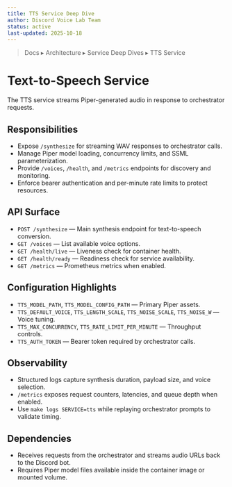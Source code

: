```yaml
---
title: TTS Service Deep Dive
author: Discord Voice Lab Team
status: active
last-updated: 2025-10-18
---
```


<!-- markdownlint-disable-next-line MD041 -->
> Docs ▸ Architecture ▸ Service Deep Dives ▸ TTS Service

# Text-to-Speech Service

The TTS service streams Piper-generated audio in response to orchestrator requests.

## Responsibilities

- Expose `/synthesize` for streaming WAV responses to orchestrator calls.
- Manage Piper model loading, concurrency limits, and SSML parameterization.
- Provide `/voices`, `/health`, and `/metrics` endpoints for discovery and monitoring.
- Enforce bearer authentication and per-minute rate limits to protect resources.

## API Surface

- `POST /synthesize` — Main synthesis endpoint for text-to-speech conversion.
- `GET /voices` — List available voice options.
- `GET /health/live` — Liveness check for container health.
- `GET /health/ready` — Readiness check for service availability.
- `GET /metrics` — Prometheus metrics when enabled.

## Configuration Highlights

- `TTS_MODEL_PATH`, `TTS_MODEL_CONFIG_PATH` — Primary Piper assets.
- `TTS_DEFAULT_VOICE`, `TTS_LENGTH_SCALE`, `TTS_NOISE_SCALE`, `TTS_NOISE_W` — Voice tuning.
- `TTS_MAX_CONCURRENCY`, `TTS_RATE_LIMIT_PER_MINUTE` — Throughput controls.
- `TTS_AUTH_TOKEN` — Bearer token required by orchestrator calls.

## Observability

- Structured logs capture synthesis duration, payload size, and voice selection.
- `/metrics` exposes request counters, latencies, and queue depth when enabled.
- Use `make logs SERVICE=tts` while replaying orchestrator prompts to validate timing.

## Dependencies

- Receives requests from the orchestrator and streams audio URLs back to the Discord bot.
- Requires Piper model files available inside the container image or mounted volume.
